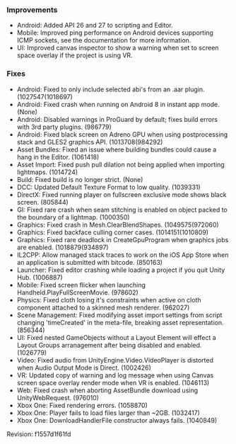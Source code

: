 ### Improvements

*   Android: Added API 26 and 27 to scripting and Editor.
*   Mobile: Improved ping performance on Android devices supporting ICMP sockets, see the documentation for more information.
*   UI: Improved canvas inspector to show a warning when set to screen space overlay if the project is using VR.

### Fixes

*   Android: Fixed to only include selected abi's from an .aar plugin. (1027547(1018697)
*   Android: Fixed crash when running on Android 8 in instant app mode. (None)
*   Android: Disabled warnings in ProGuard by default; fixes build errors with 3rd party plugins. (986779)
*   Android: Fixed black screen on Adreno GPU when using postprocessing stack and GLES2 graphics API. (1013708(984292)
*   Asset Bundles: Fixed an issue where building bundles could cause a hang in the Editor. (1061418)
*   Asset Import: Fixed push pull dilation not being applied when importing lightmaps. (1014724)
*   Build: Fixed build is no longer strict. (None)
*   DCC: Updated Default Texture Format to low quality. (1039331)
*   DirectX: Fixed running player on fullscreen exclusive mode shows black screen. (805844)
*   GI: Fixed rare crash when seam stitching is enabled on object packed to the boundary of a lightmap. (1000350)
*   Graphics: Fixed crash in Mesh.ClearBlendShapes. (1049575(972060)
*   Graphics: Fixed backface culling corner cases. (1014151(1010809)
*   Graphics: Fixed rare deadlock in CreateGpuProgram when graphics jobs are enabled. (1018879(934897)
*   IL2CPP: Allow managed stack traces to work on the iOS App Store when an application is submitted with bitcode. (850163)
*   Launcher: Fixed editor crashing while loading a project if you quit Unity Hub. (1006887)
*   Mobile: Fixed screen flicker when launching Handheld.PlayFullScreenMovie. (978602)
*   Physics: Fixed cloth losing it's constraints when active on cloth component attached to a skinned mesh renderer. (962027)
*   Scene Management: Fixed modifying asset import settings from script changing 'timeCreated' in the meta-file, breaking asset representation. (856344)
*   UI: Fixed nested GameObjects without a Layout Element will effect a Layout Groups arranagement after being disabled and enabled. (1026779)
*   Video: Fixed audio from UnityEngine.Video.VideoPlayer is distorted when Audio Output Mode is Direct. (1002426)
*   VR: Updated copy of warning and log message when using Canvas screen space overlay render mode when VR is enabled. (1046113)
*   Web: Fixed crash when aborting AssetBundle download using UnityWebRequest. (976010)
*   Xbox One: Fixed rendering errors. (1058870)
*   Xbox One: Player fails to load files larger than ~2GB. (1032417)
*   Xbox One: DownloadHandlerFile constructor always fails. (1040849)

Revision: f1557d1f61fd